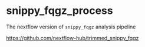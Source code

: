 # snippy_fqgz_process

The nextflow version of `snippy_fqgz` analysis pipeline

https://github.com/nextflow-hub/trimmed_snippy_fqgz